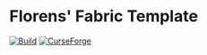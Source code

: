 # Florens' Fabric Template
[![Build](https://github.com/florensie/fabric-template/workflows/Build/badge.svg)](https://github.com/florensie/fabric-template/actions)
[![CurseForge](http://cf.way2muchnoise.eu/full_401236_downloads.svg)](https://www.curseforge.com/minecraft/mc-mods/modid)
